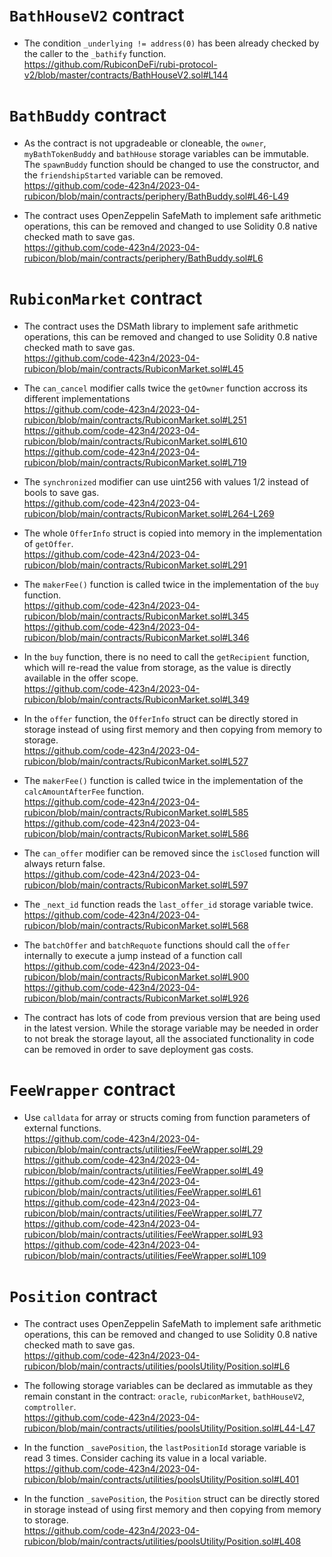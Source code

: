 # `BathHouseV2` contract

- The condition `_underlying != address(0)` has been already checked by the caller to the `_bathify` function.  
  https://github.com/RubiconDeFi/rubi-protocol-v2/blob/master/contracts/BathHouseV2.sol#L144  

# `BathBuddy` contract

- As the contract is not upgradeable or cloneable, the `owner`, `myBathTokenBuddy` and `bathHouse` storage variables can be immutable. The `spawnBuddy` function should be changed to use the constructor, and the `friendshipStarted` variable can be removed.  
  https://github.com/code-423n4/2023-04-rubicon/blob/main/contracts/periphery/BathBuddy.sol#L46-L49

- The contract uses OpenZeppelin SafeMath to implement safe arithmetic operations, this can be removed and changed to use Solidity 0.8 native checked math to save gas.  
  https://github.com/code-423n4/2023-04-rubicon/blob/main/contracts/periphery/BathBuddy.sol#L6

# `RubiconMarket` contract

- The contract uses the DSMath library to implement safe arithmetic operations, this can be removed and changed to use Solidity 0.8 native checked math to save gas.  
  https://github.com/code-423n4/2023-04-rubicon/blob/main/contracts/RubiconMarket.sol#L45
  
- The `can_cancel` modifier calls twice the `getOwner` function accross its different implementations  
  https://github.com/code-423n4/2023-04-rubicon/blob/main/contracts/RubiconMarket.sol#L251  
  https://github.com/code-423n4/2023-04-rubicon/blob/main/contracts/RubiconMarket.sol#L610  
  https://github.com/code-423n4/2023-04-rubicon/blob/main/contracts/RubiconMarket.sol#L719  

- The `synchronized` modifier can use uint256 with values 1/2 instead of bools to save gas.  
  https://github.com/code-423n4/2023-04-rubicon/blob/main/contracts/RubiconMarket.sol#L264-L269  

- The whole `OfferInfo` struct is copied into memory in the implementation of `getOffer`.  
  https://github.com/code-423n4/2023-04-rubicon/blob/main/contracts/RubiconMarket.sol#L291  

- The `makerFee()` function is called twice in the implementation of the `buy` function.  
  https://github.com/code-423n4/2023-04-rubicon/blob/main/contracts/RubiconMarket.sol#L345  
  https://github.com/code-423n4/2023-04-rubicon/blob/main/contracts/RubiconMarket.sol#L346
  
- In the `buy` function, there is no need to call the `getRecipient` function, which will re-read the value from storage, as the value is directly available in the offer scope.  
  https://github.com/code-423n4/2023-04-rubicon/blob/main/contracts/RubiconMarket.sol#L349
  
- In the `offer` function, the `OfferInfo` struct can be directly stored in storage instead of using first memory and then copying from memory to storage.  
  https://github.com/code-423n4/2023-04-rubicon/blob/main/contracts/RubiconMarket.sol#L527
  
- The `makerFee()` function is called twice in the implementation of the `calcAmountAfterFee` function.  
  https://github.com/code-423n4/2023-04-rubicon/blob/main/contracts/RubiconMarket.sol#L585  
  https://github.com/code-423n4/2023-04-rubicon/blob/main/contracts/RubiconMarket.sol#L586

- The `can_offer` modifier can be removed since the `isClosed` function will always return false.  
  https://github.com/code-423n4/2023-04-rubicon/blob/main/contracts/RubiconMarket.sol#L597
  
- The `_next_id` function reads the `last_offer_id` storage variable twice.  
  https://github.com/code-423n4/2023-04-rubicon/blob/main/contracts/RubiconMarket.sol#L568

- The `batchOffer` and `batchRequote` functions should call the `offer` internally to execute a jump instead of a function call
  https://github.com/code-423n4/2023-04-rubicon/blob/main/contracts/RubiconMarket.sol#L900  
  https://github.com/code-423n4/2023-04-rubicon/blob/main/contracts/RubiconMarket.sol#L926
  
- The contract has lots of code from previous version that are being used in the latest version. While the storage variable may be needed in order to not break the storage layout, all the associated functionality in code can be removed in order to save deployment gas costs.

# `FeeWrapper` contract

- Use `calldata` for array or structs coming from function parameters of external functions.  
  https://github.com/code-423n4/2023-04-rubicon/blob/main/contracts/utilities/FeeWrapper.sol#L29  
  https://github.com/code-423n4/2023-04-rubicon/blob/main/contracts/utilities/FeeWrapper.sol#L49  
  https://github.com/code-423n4/2023-04-rubicon/blob/main/contracts/utilities/FeeWrapper.sol#L61  
  https://github.com/code-423n4/2023-04-rubicon/blob/main/contracts/utilities/FeeWrapper.sol#L77  
  https://github.com/code-423n4/2023-04-rubicon/blob/main/contracts/utilities/FeeWrapper.sol#L93  
  https://github.com/code-423n4/2023-04-rubicon/blob/main/contracts/utilities/FeeWrapper.sol#L109  

# `Position` contract

- The contract uses OpenZeppelin SafeMath to implement safe arithmetic operations, this can be removed and changed to use Solidity 0.8 native checked math to save gas.  
  https://github.com/code-423n4/2023-04-rubicon/blob/main/contracts/utilities/poolsUtility/Position.sol#L6

- The following storage variables can be declared as immutable as they remain constant in the contract: `oracle`, `rubiconMarket`, `bathHouseV2`, `comptroller`.  
  https://github.com/code-423n4/2023-04-rubicon/blob/main/contracts/utilities/poolsUtility/Position.sol#L44-L47
 
- In the function `_savePosition`, the `lastPositionId` storage variable is read 3 times. Consider caching its value in a local variable.  
  https://github.com/code-423n4/2023-04-rubicon/blob/main/contracts/utilities/poolsUtility/Position.sol#L401

- In the function `_savePosition`, the `Position` struct can be directly stored in storage instead of using first memory and then copying from memory to storage.  
  https://github.com/code-423n4/2023-04-rubicon/blob/main/contracts/utilities/poolsUtility/Position.sol#L408
